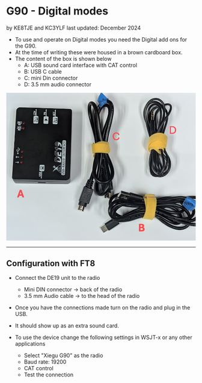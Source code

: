 # G90 - Digital modes
by KE8TJE and KC3YLF 
last updated: December 2024

- To use and operate on Digital modes you need the Digital add ons for the G90. 
- At the time of writing these were housed in a brown cardboard box.
- The content of the box is shown below 
	- A: USB sound card interface with CAT control
	- B: USB C cable
	- C: mini Din connector
	- D: 3.5 mm audio connector

![](res/Pasted%20image%2020241229191640.png)

---
## Configuration with FT8

- Connect the DE19 unit to the radio
	- Mini DIN connector -> back of the radio
	- 3.5 mm Audio cable -> to the head of the radio

- Once you have the connections made turn on the radio and plug in the USB.
- It should show up as an extra sound card.
- To use the device change the following settings in WSJT-x or any other applications
	- Select "Xiegu G90" as the radio
	- Baud rate: 19200
	- CAT control 
	- Test the connection 
